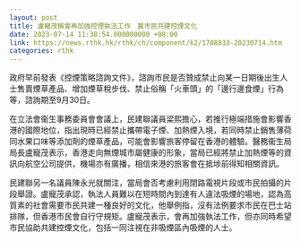 ```yaml
---
layout: post
title: 盧寵茂稱會再加強控煙執法工作　冀市民共建控煙文化
date: 2023-07-14 11:38:54.000000000 +08:00
link: https://news.rthk.hk/rthk/ch/component/k2/1708833-20230714.htm
categories: rthk
---
```


政府早前發表《控煙策略諮詢文件》，諮詢市民是否贊成禁止向某一日期後出生人士售賣煙草產品、增加煙草稅步伐、禁止俗稱「火車頭」的「邊行邊食煙」行為等，諮詢期至9月30日。

在立法會衞生事務委員會會議上，民建聯議員梁熙擔心，若推行極端措施會影響香港的國際地位，指出現時已經禁止攜帶電子煙、加熱煙入境，若同時禁止銷售薄荷同水果口味等添加劑的煙草產品，可能會影響旅客停留在香港的體驗。醫務衞生局局長盧寵茂表示，香港走向無煙城市屬健康的形象，當局已經將禁止加熱煙等的資訊向航空公司提供，機場亦有廣播，相信來港的旅客會在抵埗前得知相關資訊。

民建聯另一名議員陳永光就關注，當局會否考慮利用閉路電視片段或市民拍攝的片段舉證。盧寵茂承認，執法人員難以在短時間內到達有人違法吸煙的場地，認為高質素的社會需要市民共建一種良好的文化，他舉例指，沒有法例要求市民在巴士站排隊，但香港市民會自行守規矩。盧寵茂表示，會再加強執法工作，但亦同時希望市民協助共建控煙文化，包括一同注視在非吸煙區內吸煙的人士。
